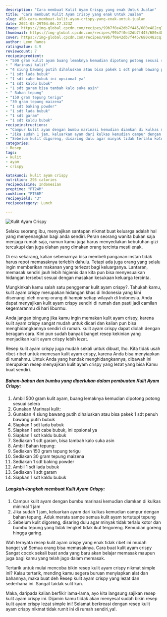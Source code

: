 ```yaml
---
description: "Cara membuat Kulit Ayam Crispy yang enak Untuk Jualan"
title: "Cara membuat Kulit Ayam Crispy yang enak Untuk Jualan"
slug: 458-cara-membuat-kulit-ayam-crispy-yang-enak-untuk-jualan
date: 2021-05-29T04:06:27.323Z
image: https://img-global.cpcdn.com/recipes/99b7f0e42db7f445/680x482cq70/kulit-ayam-crispy-foto-resep-utama.jpg
thumbnail: https://img-global.cpcdn.com/recipes/99b7f0e42db7f445/680x482cq70/kulit-ayam-crispy-foto-resep-utama.jpg
cover: https://img-global.cpcdn.com/recipes/99b7f0e42db7f445/680x482cq70/kulit-ayam-crispy-foto-resep-utama.jpg
author: Leon Ramos
ratingvalue: 4.9
reviewcount: 7
recipeingredient:
- "500 gram kulit ayam buang lemaknya kemudian dipotong potong sesuai selera"
- " Marinasi kulit"
- "4 siung bawang putih dihaluskan atau bisa pakek 1 sdt penuh bawang putih bubuk"
- "1 sdt lada bubuk"
- "1 sdt cabe bubuk ini opsional ya"
- "1 sdt kaldu bubuk"
- "1 sdt garam bisa tambah kalo suka asin"
- " Bahan tepung"
- "150 gram tepung terigu"
- "30 gram tepung maizena"
- "1 sdt baking powder"
- "1 sdt lada bubuk"
- "1 sdt garam"
- "1 sdt kaldu bubuk"
recipeinstructions:
- "Campur kulit ayam dengan bumbu marinasi kemudian diamkan di kulkas minimal 1 jam"
- "Jika sudah 1 jam, keluarkan ayam dari kulkas kemudian campur dengan bahan tepung. Aduk merata sampe semua kulit ayam tertutupi tepung"
- "Sebelum kulit digoreng, disaring dulu agar minyak tidak terlalu kotor dan bumbu tepung yang tidak lengket tidak ikut tergoreng. Kemudian goreng hingga garing."
categories:
- Resep
tags:
- kulit
- ayam
- crispy

katakunci: kulit ayam crispy 
nutrition: 295 calories
recipecuisine: Indonesian
preptime: "PT24M"
cooktime: "PT56M"
recipeyield: "3"
recipecategory: Lunch

---
```



![Kulit Ayam Crispy](https://img-global.cpcdn.com/recipes/99b7f0e42db7f445/680x482cq70/kulit-ayam-crispy-foto-resep-utama.jpg)

Selaku seorang ibu, menyajikan santapan nikmat buat keluarga adalah hal yang menyenangkan bagi anda sendiri. Peran seorang  wanita bukan saja menjaga rumah saja, namun kamu juga harus menyediakan kebutuhan gizi tercukupi dan juga olahan yang dimakan orang tercinta mesti enak.

Di era  sekarang, kalian sebenarnya bisa membeli panganan instan tidak harus repot memasaknya terlebih dahulu. Tetapi ada juga orang yang selalu ingin memberikan makanan yang terlezat bagi keluarganya. Lantaran, memasak sendiri jauh lebih higienis dan kita pun bisa menyesuaikan hidangan tersebut sesuai dengan masakan kesukaan keluarga tercinta. 



Mungkinkah kamu salah satu penggemar kulit ayam crispy?. Tahukah kamu, kulit ayam crispy merupakan hidangan khas di Indonesia yang kini disenangi oleh orang-orang di hampir setiap wilayah di Indonesia. Anda dapat menyajikan kulit ayam crispy sendiri di rumah dan pasti jadi camilan kegemaranmu di hari liburmu.

Anda jangan bingung jika kamu ingin memakan kulit ayam crispy, karena kulit ayam crispy sangat mudah untuk dicari dan kalian pun bisa menghidangkannya sendiri di rumah. kulit ayam crispy dapat diolah dengan beragam cara. Kini pun sudah banyak banget resep kekinian yang menjadikan kulit ayam crispy lebih lezat.

Resep kulit ayam crispy juga mudah sekali untuk dibuat, lho. Kita tidak usah ribet-ribet untuk memesan kulit ayam crispy, karena Anda bisa menyiapkan di rumahmu. Untuk Anda yang hendak menghidangkannya, dibawah ini merupakan resep menyajikan kulit ayam crispy yang lezat yang bisa Kamu buat sendiri.

<!--inarticleads1-->

##### Bahan-bahan dan bumbu yang diperlukan dalam pembuatan Kulit Ayam Crispy:

1. Ambil 500 gram kulit ayam, buang lemaknya kemudian dipotong potong sesuai selera
1. Gunakan  Marinasi kulit:
1. Gunakan 4 siung bawang putih dihaluskan atau bisa pakek 1 sdt penuh bawang putih bubuk
1. Siapkan 1 sdt lada bubuk
1. Siapkan 1 sdt cabe bubuk, ini opsional ya
1. Siapkan 1 sdt kaldu bubuk
1. Sediakan 1 sdt garam, bisa tambah kalo suka asin
1. Ambil  Bahan tepung:
1. Sediakan 150 gram tepung terigu
1. Sediakan 30 gram tepung maizena
1. Sediakan 1 sdt baking powder
1. Ambil 1 sdt lada bubuk
1. Sediakan 1 sdt garam
1. Siapkan 1 sdt kaldu bubuk




<!--inarticleads2-->

##### Langkah-langkah membuat Kulit Ayam Crispy:

1. Campur kulit ayam dengan bumbu marinasi kemudian diamkan di kulkas minimal 1 jam
1. Jika sudah 1 jam, keluarkan ayam dari kulkas kemudian campur dengan bahan tepung. Aduk merata sampe semua kulit ayam tertutupi tepung
1. Sebelum kulit digoreng, disaring dulu agar minyak tidak terlalu kotor dan bumbu tepung yang tidak lengket tidak ikut tergoreng. Kemudian goreng hingga garing.




Wah ternyata resep kulit ayam crispy yang enak tidak ribet ini mudah banget ya! Semua orang bisa memasaknya. Cara buat kulit ayam crispy Sangat cocok sekali buat anda yang baru akan belajar memasak maupun juga bagi kamu yang telah jago dalam memasak.

Tertarik untuk mulai mencoba bikin resep kulit ayam crispy nikmat simple ini? Kalau tertarik, mending kamu segera buruan menyiapkan alat dan bahannya, maka buat deh Resep kulit ayam crispy yang lezat dan sederhana ini. Sangat taidak sulit kan. 

Maka, daripada kalian berfikir lama-lama, ayo kita langsung sajikan resep kulit ayam crispy ini. Dijamin kamu tiidak akan menyesal sudah bikin resep kulit ayam crispy lezat simple ini! Selamat berkreasi dengan resep kulit ayam crispy nikmat tidak rumit ini di rumah sendiri,ya!.

